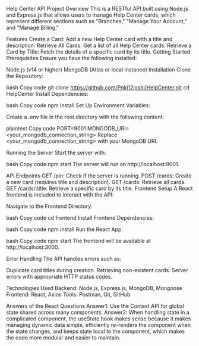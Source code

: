 Help Center API
Project Overview
This is a RESTful API built using Node.js and Express.js that allows users to manage Help Center cards, which represent different sections such as "Branches," "Manage Your Account," and "Manage Billing."

Features
Create a Card: Add a new Help Center card with a title and description.
Retrieve All Cards: Get a list of all Help Center cards.
Retrieve a Card by Title: Fetch the details of a specific card by its title.
Getting Started
Prerequisites
Ensure you have the following installed:

Node.js (v14 or higher)
MongoDB (Atlas or local instance)
Installation
Clone the Repository:

bash
Copy code
git clone https://github.com/Pnkj12joshi/HelpCenter.git
cd HelpCenter
Install Dependencies:

bash
Copy code
npm install
Set Up Environment Variables:

Create a .env file in the root directory with the following content:

plaintext
Copy code
PORT=9001
MONGODB_URI=<your_mongodb_connection_string>
Replace <your_mongodb_connection_string> with your MongoDB URI.

Running the Server
Start the server with:

bash
Copy code
npm start
The server will run on http://localhost:9001.

API Endpoints
GET /pin: Check if the server is running.
POST /cards: Create a new card (requires title and description).
GET /cards: Retrieve all cards.
GET /cards/:title: Retrieve a specific card by its title.
Frontend Setup
A React frontend is included to interact with the API:

Navigate to the Frontend Directory:

bash
Copy code
cd frontend
Install Frontend Dependencies:

bash
Copy code
npm install
Run the React App:

bash
Copy code
npm start
The frontend will be available at http://localhost:3000.

Error Handling
The API handles errors such as:

Duplicate card titles during creation.
Retrieving non-existent cards.
Server errors with appropriate HTTP status codes.

Technologies Used
Backend: Node.js, Express.js, MongoDB, Mongoose
Frontend: React, Axios
Tools: Postman, Git, GitHub


Answers of the React Questions 
Answer1: Use the Context API for global state shared across many components.
Answer2:  When handling state in a complicated component, the useState hook makes sense because it makes managing dynamic data simple, efficiently re-renders the component when the state changes, and keeps state local to the component, which makes the code more modular and easier to maintain.
